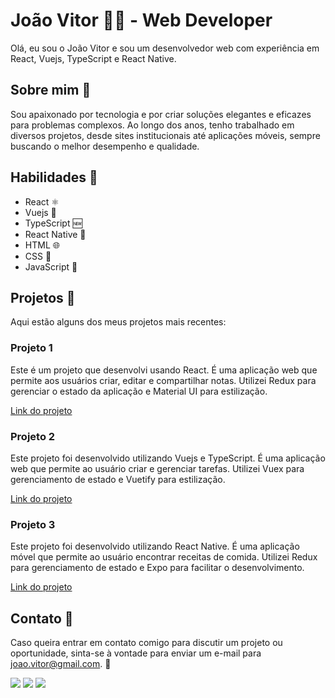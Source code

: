 # João Vitor 👨‍💻 - Web Developer

Olá, eu sou o João Vitor e sou um desenvolvedor web com experiência em React, Vuejs, TypeScript e React Native. 

## Sobre mim 🧑

Sou apaixonado por tecnologia e por criar soluções elegantes e eficazes para problemas complexos. Ao longo dos anos, tenho trabalhado em diversos projetos, desde sites institucionais até aplicações móveis, sempre buscando o melhor desempenho e qualidade.

## Habilidades 🚀

- React ⚛️
- Vuejs 🍃
- TypeScript 🆕
- React Native 📱
- HTML 🌐
- CSS 🎨
- JavaScript 🚀

## Projetos 📂

Aqui estão alguns dos meus projetos mais recentes:

### Projeto 1 

Este é um projeto que desenvolvi usando React. É uma aplicação web que permite aos usuários criar, editar e compartilhar notas. Utilizei Redux para gerenciar o estado da aplicação e Material UI para estilização.

[Link do projeto](https://github.com/seu-usuario/projeto1)

### Projeto 2 

Este projeto foi desenvolvido utilizando Vuejs e TypeScript. É uma aplicação web que permite ao usuário criar e gerenciar tarefas. Utilizei Vuex para gerenciamento de estado e Vuetify para estilização.

[Link do projeto](https://github.com/seu-usuario/projeto2)

### Projeto 3 

Este projeto foi desenvolvido utilizando React Native. É uma aplicação móvel que permite ao usuário encontrar receitas de comida. Utilizei Redux para gerenciamento de estado e Expo para facilitar o desenvolvimento.

[Link do projeto](https://github.com/seu-usuario/projeto3)

## Contato 📧

Caso queira entrar em contato comigo para discutir um projeto ou oportunidade, sinta-se à vontade para enviar um e-mail para joao.vitor@gmail.com. 💬


<div>
<a href="https://instagram.com/vitornaga" target="_blank"><img src="https://img.shields.io/badge/-Instagram-%23E4405F?style=for-the-badge&logo=instagram&logoColor=white" target="_blank"></a>
<a href = "mailto:joaovitorpe.alves@gmail.com"><img src="https://img.shields.io/badge/Gmail-D14836?style=for-the-badge&logo=gmail&logoColor=white" target="_blank"></a>
<a href="https://www.linkedin.com/in/jo%C3%A3o-v%C3%ADtor-95825416a/" target="_blank"><img src="https://img.shields.io/badge/-LinkedIn-%230077B5?style=for-the-badge&logo=linkedin&logoColor=white" target="_blank"></a>   
</div>
